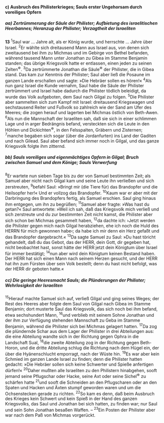#### c) Ausbruch des Philisterkrieges; Sauls erster Ungehorsam durch voreiliges Opfern

##### aa) Zertrümmerung der Säule der Philister; Aufbietung des israelitischen Heerbannes; Heranzug der Philister; Verzagtheit der Israeliten

__13__
<sup>1</sup>Saul war … Jahre alt, als er König wurde, und herrschte … Jahre über Israel.
<sup>2</sup>Er wählte sich dreitausend Mann aus Israel aus, von denen sich zweitausend bei ihm zu Michmas und im Gebirge von Bethel befanden, während tausend Mann unter Jonathan zu Gibea im Stamme Benjamin standen; das übrige Kriegsvolk hatte er entlassen, einen jeden zu seinen Zelten<sup title="= in seinen Wohnort">&#x2732;</sup>.
<sup>3</sup>Da zertrümmerte Jonathan die Säule<sup title="vgl. 10,5">&#x2732;</sup> der Philister, die in Gibea stand. Das kam zur Kenntnis der Philister; Saul aber ließ die Posaune im ganzen Lande erschallen und sagte: »Die Hebräer sollen es hören!«
<sup>4</sup>Als nun ganz Israel die Kunde vernahm, Saul habe die Säule der Philister zertrümmert und Israel habe dadurch die Philister tödlich beleidigt, da wurde das Volk aufgeboten, dem Saul nach Gilgal zu folgen.
<sup>5</sup>Die Philister aber sammelten sich zum Kampf mit Israel: dreitausend Kriegswagen und sechstausend Reiter und Fußvolk so zahlreich wie der Sand am Ufer des Meeres; die zogen herauf und lagerten bei Michmas östlich von Beth-Awen.
<sup>6</sup>Als nun die Mannschaft der Israeliten sah, daß sie sich in einer schlimmen Lage und in arger Bedrängnis befand, versteckten sich die Leute in den Höhlen und Dickichten<sup title="oder: Erdlöchern">&#x2732;</sup>, in den Felsspalten, Gräbern und Zisternen;
<sup>7</sup>manche begaben sich sogar (über die Jordanfurten) ins Land der Gaditen und nach Gilead. Saul aber befand sich immer noch in Gilgal, und das ganze Kriegsvolk folgte ihm zitternd.

##### bb) Sauls voreiliges und eigenmächtiges Opfern in Gilgal; Bruch zwischen Samuel und dem Könige; Sauls Verwerfung

<sup>8</sup>Er wartete nun sieben Tage bis zu der von Samuel bestimmten Zeit; als Samuel aber nicht nach Gilgal kam und seine Leute ihn verließen und sich zerstreuten,
<sup>9</sup>befahl Saul: »Bringt mir (die Tiere für) das Brandopfer und die Heilsopfer her!« Und er vollzog das Brandopfer.
<sup>10</sup>Kaum war er aber mit der Darbringung des Brandopfers fertig, als Samuel erschien. Saul ging hinaus ihm entgegen, um ihn zu begrüßen;
<sup>11</sup>Samuel aber fragte: »Was hast du getan?« Saul antwortete: »Weil ich sah, daß das Kriegsvolk mich verließ und sich zerstreute und du zur bestimmten Zeit nicht kamst, die Philister aber sich schon bei Michmas gesammelt haben,
<sup>12</sup>da dachte ich: ›Jetzt werden die Philister gegen mich nach Gilgal herabziehen, ehe ich noch die Huld des HERRN für mich gewonnen habe‹; da habe ich mir denn ein Herz gefaßt und das Brandopfer dargebracht.«
<sup>13</sup>Da sagte Samuel zu Saul: »Du hast töricht gehandelt, daß du das Gebot, das der HERR, dein Gott, dir gegeben hat, nicht beobachtet hast, sonst hätte der HERR jetzt dein Königtum über Israel für immer bestätigt;
<sup>14</sup>nun aber wird dein Königtum keinen Bestand haben. Der HERR hat sich einen Mann nach seinem Herzen gesucht, und der HERR hat ihn zum Fürsten über sein Volk bestellt; denn du hast nicht befolgt, was der HERR dir geboten hatte.«

##### cc) Die geringe Heeresmacht Sauls; die Plünderungen der Philister; Wehrlosigkeit der Israeliten

<sup>15</sup>Hierauf machte Samuel sich auf, verließ Gilgal und ging seines Weges; der Rest des Heeres aber folgte dem Saul von Gilgal nach Gibea im Stamme Benjamin; dort musterte Saul das Kriegsvolk, das sich noch bei ihm befand, etwa sechshundert Mann,
<sup>16</sup>und verblieb mit seinem Sohne Jonathan und der ihm zur Verfügung stehenden Mannschaft zu Geba im Stamme Benjamin, während die Philister sich bei Michmas gelagert hatten.
<sup>17</sup>Da zog die plündernde Schar aus dem Lager der Philister in drei Abteilungen aus: die eine Abteilung wandte sich in der Richtung gegen Ophra in die Landschaft Sual,
<sup>18</sup>die zweite Abteilung zog in der Richtung gegen Beth-Horon, und die dritte Abteilung schlug die Richtung nach dem Hügel ein, der über die Hyänenschlucht emporragt, nach der Wüste hin.
<sup>19</sup>Es war aber kein Schmied im ganzen Lande Israel zu finden; denn die Philister hatten gedacht: »Die Hebräer sollen sich keine Schwerter und Spieße anfertigen dürfen!«
<sup>20</sup>Daher mußten alle Israeliten zu den Philistern hinabgehen, sooft jemand seine Pflugschar oder Hacke, seine Axt oder seine Sichel<sup title="oder: seinen Ochsenstecken">&#x2732;</sup> zu schärfen hatte
<sup>21</sup>und sooft die Schneiden an den Pflugscharen oder an den Spaten und Hacken und Äxten stumpf geworden waren und um die Ochsenstecken gerade zu richten.
<sup>22</sup>So kam es denn, daß beim Ausbruch des Krieges kein Schwert und kein Spieß in der Hand des ganzen Kriegsvolks, das Saul und Jonathan bei sich hatten, zu finden war; nur Saul und sein Sohn Jonathan besaßen Waffen. –
<sup>23</sup>Ein Posten der Philister aber war nach dem Paß von Michmas vorgerückt.